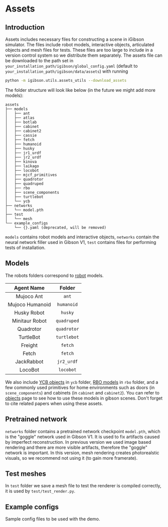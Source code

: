 # Assets

## Introduction

Assets includes necessary files for constructing a scene in iGibson simulator. The files include robot models, interactive objects, articulated objects and mesh files for tests. These files are too large to include in a version control system so we distribute them separately. The assets file can be downloaded to the path set in `your_installation_path/igibson/global_config.yaml` (default to `your_installation_path/igibson/data/assets`) with running 

```bash 
python -m igibson.utils.assets_utils --download_assets
```

The folder structure will look like below (in the future we might add more models):
```
assets
├── models
│   ├── ant
│   ├── atlas
│   ├── botlab
│   ├── cabinet
│   ├── cabinet2
│   ├── cassie
│   ├── fetch
│   ├── humanoid
│   ├── husky
│   ├── jr1_urdf
│   ├── jr2_urdf
│   ├── kinova
│   ├── laikago
│   ├── locobot
│   ├── mjcf_primitives
│   ├── quadrotor
│   ├── quadruped
│   ├── rbo
│   ├── scene_components
│   ├── turtlebot
│   └── ycb
├── networks
│   └── model.pth
├── test
│   └── mesh
└── example_configs
    └── {}.yaml (deprecated, will be removed)

```
`models` contains robot models and interactive objects, `networks` contain the neural network filler used in Gibson V1, `test` contains files for performing tests of installation. 

## Models

The robots folders correspond to [robot](./robots.md) models. 

| Agent Name     | Folder | 
|:-------------: | :-------------: |
| Mujoco Ant      |   `ant` |
| Mujoco Humanoid |   `humanoid` | 
| Husky Robot     |   `husky` |
| Minitaur Robot  |   `quadruped` |
| Quadrotor       |   `quadrotor` |
| TurtleBot       |   `turtlebot` |
| Freight         |  `fetch` |
| Fetch           |  `fetch` |
| JackRabbot      |  `jr2_urdf` |
| LocoBot         |   `locobot` |

We also include [YCB objects](http://www.ycbbenchmarks.com/object-models/) in `ycb` folder, [RBO models](https://tu-rbo.github.io/articulated-objects/) in `rbo` folder, and a few commonly used primitives for home environments such as doors (in `scene_components`) and cabinets (in `cabinet` and `cabinet2`). You can refer to [objects](./objects.md) page to see how to use these models in gibson scenes. Don't forget to cite related papers when using these assets.

## Pretrained network

`networks` folder contains a pretrained network checkpoint `model.pth`, which is the "goggle" network used in Gibson V1. It is used to fix artifacts caused by imperfect reconstruction. In previous version we used image based rendering and there are more visible artifacts, therefore the "goggle" network is important. In this version, mesh rendering creates photorealstic visuals, so we recommend not using it (to gain more framerate). 

## Test meshes

In `test` folder we save a mesh file to test the renderer is compiled correctly, it is used by `test/test_render.py`.

## Example configs

Sample config files to be used with the demo.
